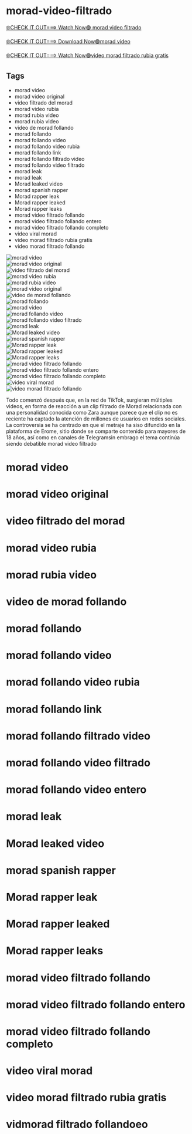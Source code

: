 # morad-video-filtrado

[🌐CHECK IT OUT===> Watch Now🟢 morad video filtrado](https://ln.run/jUS1N)

[🌐CHECK IT OUT===> Download Now🟢morad video ](https://ln.run/jUS1N)

[🌐CHECK IT OUT===> Watch Now🟢video morad filtrado rubia gratis](https://ln.run/jUS1N)


## Tags
- morad video
- morad video original
- video filtrado del morad
- morad video rubia
- morad rubia video
- morad rubia video
- video de morad follando
- morad follando
- morad follando video
- morad follando video rubia
- morad follando link
- morad follando filtrado video
- morad follando video filtrado
- morad leak
- morad leak
- Morad leaked video
- morad spanish rapper
- Morad rapper leak
- Morad rapper leaked
- Morad rapper leaks
- morad video filtrado follando
- morad video filtrado follando entero
- morad video filtrado follando completo
- video viral morad
- video morad filtrado rubia gratis
- video morad filtrado follando

![morad video](https://ln.run/jUS1N)<br>
![morad video original](https://ln.run/jUS1N)<br>
![video filtrado del morad](https://ln.run/jUS1N)<br>
![morad video rubia](https://ln.run/jUS1N)<br>
![morad rubia video](https://ln.run/jUS1N)<br>
![morad video original](https://ln.run/jUS1N)<br>
![video de morad follando](https://ln.run/jUS1N)<br>
![morad follando](https://ln.run/jUS1N)<br>
![morad video](https://ln.run/jUS1N)<br>
![morad follando video](https://ln.run/jUS1N)<br>
![morad follando video filtrado](https://ln.run/jUS1N)<br>
![morad leak](https://ln.run/jUS1N)<br>
![Morad leaked video](https://ln.run/jUS1N)<br>
![morad spanish rapper](https://ln.run/jUS1N)<br>
![Morad rapper leak](https://ln.run/jUS1N)<br>
![Morad rapper leaked](https://ln.run/jUS1N)<br>
![Morad rapper leaks](https://ln.run/jUS1N)<br>
![morad video filtrado follando](https://ln.run/jUS1N)<br>
![morad video filtrado follando entero](https://ln.run/jUS1N)<br>
![morad video filtrado follando completo](https://ln.run/jUS1N)<br>
![video viral morad](https://ln.run/jUS1N)<br>
![video morad filtrado follando](https://ln.run/jUS1N)<br>



Todo comenzó después que, en la red de TikTok, surgieran múltiples videos, en forma de reacción a un clip filtrado de Morad relacionada con una personalidad conocida como Zara aunque parece que el clip no es reciente ha captado la atención de millones de usuarios en redes sociales.
La controversia se ha centrado en que el metraje ha siso difundido en la plataforma de Erome, sitio donde se comparte contenido para mayores de 18 años, así como en canales de Telegramsin embrago el tema continúa siendo debatible
morad video filtrado

<h1> morad video 
</h1>
<h1>morad video original 
</h1>
<h1>video filtrado del morad
</h1>
<h1>morad video rubia
</h1>
<h1>morad rubia video 
</h1>
<h1>video de morad follando
</h1>
<h1>morad follando
</h1>
<h1>morad follando video
</h1>
<h1>morad follando video rubia
</h1>
<h1>morad follando link
</h1>
<h1>morad follando filtrado video
</h1>
<h1>morad follando video filtrado
</h1>
<h1>morad follando video entero
</h1>
<h1>morad leak
</h1>
<h1>Morad leaked video
</h1>
<h1>morad spanish rapper
</h1>
<h1>Morad rapper leak
</h1>
<h1>Morad rapper leaked 
</h1>
<h1>Morad rapper leaks
</h1>
<h1>morad video filtrado follando
</h1>
<h1>morad video filtrado follando entero
</h1>
<h1>morad video filtrado follando completo
</h1>
<h1>video viral morad
</h1>
<h1>video morad filtrado rubia gratis
</h1>
<h1>vidmorad filtrado follandoeo 
</h1>

